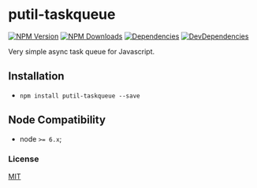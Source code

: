 # putil-taskqueue

[![NPM Version][npm-image]][npm-url]
[![NPM Downloads][downloads-image]][downloads-url]
[![Dependencies][dependencies-image]][dependencies-url]
[![DevDependencies][devdependencies-image]][devdependencies-url]

Very simple async task queue for Javascript.

## Installation

  - `npm install putil-taskqueue --save`

## Node Compatibility

  - node `>= 6.x`;
  
### License
[MIT](LICENSE)

[npm-image]: https://img.shields.io/npm/v/putil-taskqueue.svg
[npm-url]: https://npmjs.org/package/putil-taskqueue
[travis-image]: https://img.shields.io/travis/panates/putil-taskqueue/master.svg
[travis-url]: https://travis-ci.org/panates/putil-taskqueue
[coveralls-image]: https://img.shields.io/coveralls/panates/putil-taskqueue/master.svg
[coveralls-url]: https://coveralls.io/r/panates/putil-taskqueue
[downloads-image]: https://img.shields.io/npm/dm/putil-taskqueue.svg
[downloads-url]: https://npmjs.org/package/putil-taskqueue
[gitter-image]: https://badges.gitter.im/panates/putil-taskqueue.svg
[gitter-url]: https://gitter.im/panates/putil-taskqueue?utm_source=badge&utm_medium=badge&utm_campaign=pr-badge&utm_content=badge
[dependencies-image]: https://david-dm.org/panates/putil-taskqueue/status.svg
[dependencies-url]:https://david-dm.org/panates/putil-taskqueue
[devdependencies-image]: https://david-dm.org/panates/putil-taskqueue/dev-status.svg
[devdependencies-url]:https://david-dm.org/panates/putil-taskqueue?type=dev
[quality-image]: http://npm.packagequality.com/shield/putil-taskqueue.png
[quality-url]: http://packagequality.com/#?package=putil-taskqueue
